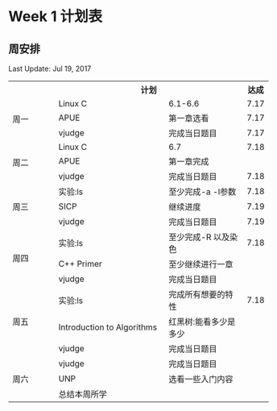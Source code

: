 # Week 1 计划表

## 周安排

Last Update: Jul 19, 2017
<table style="undefined;table-layout: fixed; width: 517px"><colgroup><col style="width: 93.002404px"><col style="width: 222.002404px"><col style="width: 158.002404px"><col style="width: 44.002404px"></colgroup><tr><th></th><th colspan="2">计划</th><th>达成</th></tr><tr><td rowspan="3">周一</td><td>Linux C</td><td>6.1-6.6</td><td>7.17</td></tr><tr><td>APUE</td><td>第一章选看</td><td>7.17</td></tr><tr><td>vjudge</td><td>完成当日题目</td><td>7.17</td></tr><tr><td rowspan="3">周二</td><td>Linux C</td><td>6.7</td><td>7.18</td></tr><tr><td>APUE</td><td>第一章完成</td><td></td></tr><tr><td>vjudge</td><td>完成当日题目</td><td>7.18</td></tr><tr><td rowspan="3">周三</td><td>实验:ls</td><td>至少完成-a -l参数</td><td>7.18</td></tr><tr><td>SICP</td><td>继续进度</td><td>7.19</td></tr><tr><td>vjudge</td><td>完成当日题目</td><td>7.19</td></tr><tr><td rowspan="3">周四</td><td>实验:ls</td><td>至少完成-R 以及染色</td><td>7.18</td></tr><tr><td>C++ Primer</td><td>至少继续进行一章</td><td></td></tr><tr><td>vjudge</td><td>完成当日题目</td><td></td></tr><tr><td rowspan="3">周五</td><td>实验:ls</td><td>完成所有想要的特性</td><td>7.18</td></tr><tr><td>Introduction to Algorithms</td><td>红黑树:能看多少是多少</td><td></td></tr><tr><td>vjudge</td><td>完成当日题目</td><td></td></tr><tr><td rowspan="3">周六</td><td>vjudge</td><td>完成当日题目</td><td></td></tr><tr><td>UNP</td><td>选看一些入门内容</td><td></td></tr><tr><td colspan="2">总结本周所学</td><td></td></tr></table>